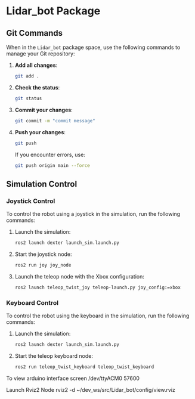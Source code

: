 # Lidar_bot Package

## Git Commands

When in the `Lidar_bot` package space, use the following commands to manage your Git repository:

1. **Add all changes**:
    ```sh
    git add .
    ```

2. **Check the status**:
    ```sh
    git status
    ```

3. **Commit your changes**:
    ```sh
    git commit -m "commit message"
    ```

4. **Push your changes**:
    ```sh
    git push
    ```
    If you encounter errors, use:
    ```sh
    git push origin main --force
    ```

## Simulation Control

### Joystick Control

To control the robot using a joystick in the simulation, run the following commands:

1. Launch the simulation:
    ```sh
    ros2 launch dexter launch_sim.launch.py
    ```

2. Start the joystick node:
    ```sh
    ros2 run joy joy_node
    ```

3. Launch the teleop node with the Xbox configuration:
    ```sh
    ros2 launch teleop_twist_joy teleop-launch.py joy_config:=xbox
    ```

### Keyboard Control

To control the robot using the keyboard in the simulation, run the following commands:

1. Launch the simulation:
    ```sh
    ros2 launch dexter launch_sim.launch.py
    ```

2. Start the teleop keyboard node:
    ```sh
    ros2 run teleop_twist_keyboard teleop_twist_keyboard
    ```
To view arduino interface 
screen /dev/ttyACM0 57600

Launch Rviz2 Node
rviz2 -d ~/dev_ws/src/Lidar_bot/config/view.rviz 